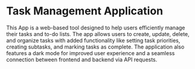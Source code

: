 # Task Management Application 

This App is a web-based tool designed to help users efficiently manage their tasks and to-do lists. The app allows users to create, update, delete, and organize tasks with added functionality like setting task priorities, creating subtasks, and marking tasks as complete.
The application also features a dark mode for improved user experience and a seamless connection between frontend and backend via API requests.

